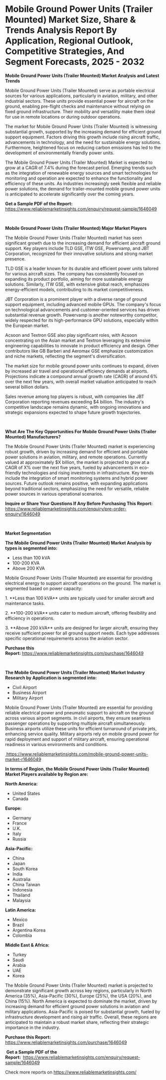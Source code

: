 <p><h1>Mobile Ground Power Units (Trailer Mounted) Market Size, Share & Trends Analysis Report By Application, Regional Outlook, Competitive Strategies, And Segment Forecasts, 2025 - 2032</h1></p><p><strong>Mobile Ground Power Units (Trailer Mounted) Market Analysis and Latest Trends</strong></p>
<p><p>Mobile Ground Power Units (Trailer Mounted) serve as portable electrical sources for various applications, particularly in aviation, military, and other industrial sectors. These units provide essential power for aircraft on the ground, enabling pre-flight checks and maintenance without relying on fixed ground infrastructure. Their mobility and versatility make them ideal for use in remote locations or during outdoor operations.</p><p>The market for Mobile Ground Power Units (Trailer Mounted) is witnessing substantial growth, supported by the increasing demand for efficient ground support equipment. Factors driving this growth include rising aircraft traffic, advancements in technology, and the need for sustainable energy solutions. Furthermore, heightened focus on reducing carbon emissions has led to the development of environmentally friendly power units.</p><p>The Mobile Ground Power Units (Trailer Mounted) Market is expected to grow at a CAGR of 7.4% during the forecast period. Emerging trends such as the integration of renewable energy sources and smart technologies for monitoring and operation are expected to enhance the functionality and efficiency of these units. As industries increasingly seek flexible and reliable power solutions, the demand for trailer-mounted mobile ground power units is anticipated to accelerate significantly over the coming years.</p></p>
<p><strong>Get a Sample PDF of the Report:&nbsp;</strong> <a href="https://www.reliablemarketinsights.com/enquiry/request-sample/1646049?utm_campaign=2197&utm_medium=2&utm_source=Github&utm_content=ia&utm_term=29032025&utm_id=mobile-ground-power-units-trailer-mounted">https://www.reliablemarketinsights.com/enquiry/request-sample/1646049</a></p>
<p>&nbsp;</p>
<p><strong>Mobile Ground Power Units (Trailer Mounted) Major Market Players</strong></p>
<p><p>The Mobile Ground Power Units (Trailer Mounted) market has seen significant growth due to the increasing demand for efficient aircraft ground support. Key players include TLD GSE, ITW GSE, Powervamp, and JBT Corporation, recognized for their innovative solutions and strong market presence.</p><p>TLD GSE is a leader known for its durable and efficient power units tailored for various aircraft sizes. The company has consistently focused on expanding its product portfolio, aiming for more sustainable energy solutions. Similarly, ITW GSE, with extensive global reach, emphasizes energy-efficient models, contributing to its market competitiveness.</p><p>JBT Corporation is a prominent player with a diverse range of ground support equipment, including advanced mobile GPUs. The company's focus on technological advancements and customer-oriented services has driven substantial revenue growth. Powervamp is another noteworthy competitor, widely respected for its high-performance GPU solutions, especially within the European market.</p><p>Acsoon and Textron GSE also play significant roles, with Acsoon concentrating on the Asian market and Textron leveraging its extensive engineering capabilities to innovate in product efficiency and design. Other contributors like GB Barberi and Aeromax GSE emphasize customization and niche markets, reflecting the segment's diversification.</p><p>The market size for mobile ground power units continues to expand, driven by increased air travel and operational efficiency demands at airports. Projections indicate a compound annual growth rate (CAGR) of around 6% over the next few years, with overall market valuation anticipated to reach several billion dollars.</p><p>Sales revenue among top players is robust, with companies like JBT Corporation reporting revenues exceeding $4 billion. The industry's competitive landscape remains dynamic, with ongoing innovations and strategic expansions expected to shape future growth trajectories.</p></p>
<p>&nbsp;</p>
<p><strong>What Are The Key Opportunities For Mobile Ground Power Units (Trailer Mounted) Manufacturers?</strong></p>
<p><p>The Mobile Ground Power Units (Trailer Mounted) market is experiencing robust growth, driven by increasing demand for efficient and portable power solutions in aviation, military, and remote operations. Currently valued at approximately $X billion, the market is projected to grow at a CAGR of X% over the next five years, fueled by advancements in eco-friendly technologies and rising investments in infrastructure. Key trends include the integration of smart monitoring systems and hybrid power sources. Future outlook remains positive, with expanding applications beyond traditional sectors, emphasizing the need for versatile, reliable power sources in various operational scenarios.</p></p>
<p><strong>Inquire or Share Your Questions If Any Before Purchasing This Report:</strong> <a href="https://www.reliablemarketinsights.com/enquiry/pre-order-enquiry/1646049?utm_campaign=2197&utm_medium=2&utm_source=Github&utm_content=ia&utm_term=29032025&utm_id=mobile-ground-power-units-trailer-mounted">https://www.reliablemarketinsights.com/enquiry/pre-order-enquiry/1646049</a></p>
<p>&nbsp;</p>
<p><strong>Market Segmentation</strong></p>
<p><strong>The Mobile Ground Power Units (Trailer Mounted) Market Analysis by types is segmented into:</strong></p>
<p><ul><li>Less than 100 kVA</li><li>100-200 KVA</li><li>Above 200 KVA</li></ul></p>
<p><p>Mobile Ground Power Units (Trailer Mounted) are essential for providing electrical energy to support aircraft operations on the ground. The market is segmented based on power capacity: </p><p>1. **Less than 100 kVA** units are typically used for smaller aircraft and maintenance tasks.</p><p>2. **100-200 kVA** units cater to medium aircraft, offering flexibility and efficiency in operations.</p><p>3. **Above 200 kVA** units are designed for larger aircraft, ensuring they receive sufficient power for all ground support needs. Each type addresses specific operational requirements across the aviation sector.</p></p>
<p><strong>Purchase this Report:&nbsp;</strong><a href="https://www.reliablemarketinsights.com/purchase/1646049?utm_campaign=2197&utm_medium=2&utm_source=Github&utm_content=ia&utm_term=29032025&utm_id=mobile-ground-power-units-trailer-mounted">https://www.reliablemarketinsights.com/purchase/1646049</a></p>
<p>&nbsp;</p>
<p><strong>The Mobile Ground Power Units (Trailer Mounted) Market Industry Research by Application is segmented into:</strong></p>
<p><ul><li>Civil Airport</li><li>Business Airport</li><li>Military Airport</li></ul></p>
<p><p>Mobile Ground Power Units (Trailer Mounted) are essential for providing reliable electrical power and pneumatic support to aircraft on the ground across various airport segments. In civil airports, they ensure seamless passenger operations by supporting multiple aircraft simultaneously. Business airports utilize these units for efficient turnaround of private jets, enhancing service quality. Military airports rely on mobile ground power for rapid deployment and support of military aircraft, ensuring operational readiness in various environments and conditions.</p></p>
<p><a href="https://www.reliablemarketinsights.com/mobile-ground-power-units-market-r1646049?utm_campaign=2197&utm_medium=2&utm_source=Github&utm_content=ia&utm_term=29032025&utm_id=mobile-ground-power-units-trailer-mounted">&nbsp;https://www.reliablemarketinsights.com/mobile-ground-power-units-market-r1646049</a></p>
<p><strong>In terms of Region, the Mobile Ground Power Units (Trailer Mounted) Market Players available by Region are:</strong></p>
<p>
    <p> <strong> North America: </strong>
        <ul>
            <li>United States</li>
            <li>Canada</li>
        </ul>
        </p> 
    <p> <strong> Europe: </strong>
        <ul>
            <li>Germany</li>
            <li>France</li>
            <li>U.K.</li>
            <li>Italy</li>
            <li>Russia</li>
        </ul>
        </p> 
    <p> <strong> Asia-Pacific: </strong>
        <ul>
            <li>China</li>
            <li>Japan</li>
            <li>South Korea</li>
            <li>India</li>
            <li>Australia</li>
            <li>China Taiwan</li>
            <li>Indonesia</li>
            <li>Thailand</li>
            <li>Malaysia</li>
        </ul>
        </p> 
    <p> <strong> Latin America: </strong>
        <ul>
            <li>Mexico</li>
            <li>Brazil</li>
            <li>Argentina Korea</li>
            <li>Colombia</li>
        </ul>
        </p> 
    <p> <strong> Middle East & Africa: </strong>
        <ul>
            <li>Turkey</li>
            <li>Saudi</li>
            <li>Arabia</li>
            <li>UAE</li>
            <li>Korea</li>
        </ul>
    </p>
    </p>
<p><p>The Mobile Ground Power Units (Trailer Mounted) market is projected to demonstrate significant growth across key regions, particularly in North America (35%), Asia-Pacific (30%), Europe (25%), the USA (20%), and China (15%). North America is expected to dominate the market, driven by increasing demand for efficient ground power solutions in aviation and military applications. Asia-Pacific is poised for substantial growth, fueled by infrastructure development and rising air traffic. Overall, these regions are anticipated to maintain a robust market share, reflecting their strategic importance in the industry.</p></p>
<p><strong>Purchase this Report: </strong><a href="https://www.reliablemarketinsights.com/purchase/1646049?utm_campaign=2197&utm_medium=2&utm_source=Github&utm_content=ia&utm_term=29032025&utm_id=mobile-ground-power-units-trailer-mounted">https://www.reliablemarketinsights.com/purchase/1646049</a></p>
<p>&nbsp;<strong>Get a Sample PDF of the Report:&nbsp;&nbsp;</strong><a href="https://www.reliablemarketinsights.com/enquiry/request-sample/1646049?utm_campaign=2197&utm_medium=2&utm_source=Github&utm_content=ia&utm_term=29032025&utm_id=mobile-ground-power-units-trailer-mounted">https://www.reliablemarketinsights.com/enquiry/request-sample/1646049</a></p>
<p><strong></strong></p>
<p>Check more reports on <a href="https://www.reliablemarketinsights.com/?utm_campaign=2197&utm_medium=2&utm_source=Github&utm_content=ia&utm_term=29032025&utm_id=mobile-ground-power-units-trailer-mounted">https://www.reliablemarketinsights.com/</a></p>